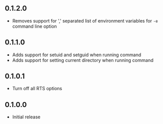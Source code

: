 ## 0.1.2.0

* Removes support for ',' separated list of environment variables
  for `-e` command line option

## 0.1.1.0

* Adds support for setuid and setguid when running command
* Adds support for setting current directory when running command

## 0.1.0.1

* Turn off all RTS options

## 0.1.0.0

* Initial release
